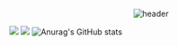 <div align="center">
  
  ![header](https://capsule-render.vercel.app/api?type=cylinder&color=000000&height=150&section=header&text=주상후&fontColor=ffffff&fontSize=70&animation=fadeIn&fontAlignY=55)
  
</div>

<a href="https://github.com/learnttuce0321" target="_blank"><img src="https://img.shields.io/badge/React-61DAFB?style=flat-squart&logo=react&logoColor=white"/></a>
<a href="https://github.com/learnttuce0321" target="_blank"><img src="https://img.shields.io/badge/Redux-764ABC?style=flat-squart&logo=redux&logoColor=white"/></a>
![Anurag's GitHub stats](https://github-readme-stats.vercel.app/api?username=learnttuce0321&show_icons=true&theme=radical)


